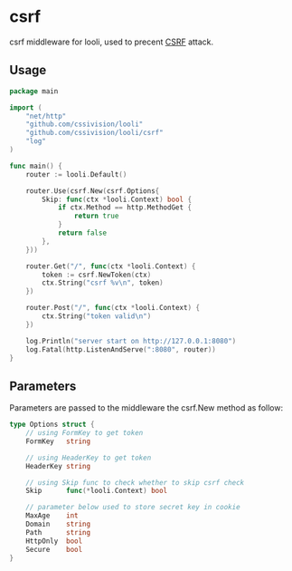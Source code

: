 # csrf

csrf middleware for looli, used to precent [CSRF](https://en.wikipedia.org/wiki/Cross-site_request_forgery) attack.

## Usage

```go
package main

import (
    "net/http"
    "github.com/cssivision/looli"
    "github.com/cssivision/looli/csrf"
    "log"
)

func main() {
    router := looli.Default()

    router.Use(csrf.New(csrf.Options{
        Skip: func(ctx *looli.Context) bool {
            if ctx.Method == http.MethodGet {
                return true
            }
            return false
        },
    }))

    router.Get("/", func(ctx *looli.Context) {
        token := csrf.NewToken(ctx)
        ctx.String("csrf %v\n", token)
    })

    router.Post("/", func(ctx *looli.Context) {
        ctx.String("token valid\n")
    })

    log.Println("server start on http://127.0.0.1:8080")
    log.Fatal(http.ListenAndServe(":8080", router))
}
```

## Parameters

Parameters are passed to the middleware the csrf.New method as follow:

```go
type Options struct {
    // using FormKey to get token
    FormKey   string

    // using HeaderKey to get token
    HeaderKey string

    // using Skip func to check whether to skip csrf check
    Skip      func(*looli.Context) bool

    // parameter below used to store secret key in cookie
    MaxAge    int
    Domain    string
    Path      string
    HttpOnly  bool
    Secure    bool
}
```